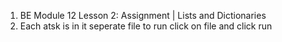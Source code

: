 1.  BE Module 12 Lesson 2: Assignment | Lists and Dictionaries
2.  Each atsk is in it seperate file to run click on file and click run

